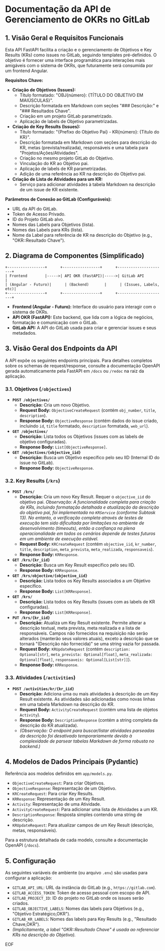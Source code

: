 # Documentação da API de Gerenciamento de OKRs no GitLab

## 1. Visão Geral e Requisitos Funcionais

Esta API FastAPI facilita a criação e o gerenciamento de Objetivos e Key Results (KRs) como issues no GitLab, seguindo templates pré-definidos. O objetivo é fornecer uma interface programática para interações mais amigáveis com o sistema de OKRs, que futuramente será consumida por um frontend Angular.

**Requisitos Chave:**

*   **Criação de Objetivos (Issues):**
    *   Título formatado: "OBJ{número}: {TÍTULO DO OBJETIVO EM MAIÚSCULAS}".
    *   Descrição formatada em Markdown com seções "### Descrição:" e "### Resultados Chave".
    *   Criação em um projeto GitLab parametrizado.
    *   Aplicação de labels de Objetivo parametrizadas.
*   **Criação de Key Results (Issues):**
    *   Título formatado: "{Prefixo do Objetivo Pai} - KR{número}: {Título do KR}".
    *   Descrição formatada em Markdown com seções para descrição do KR, metas (prevista/realizada), responsáveis e uma tabela para "Projetos/Ações/Atividades".
    *   Criação no mesmo projeto GitLab do Objetivo.
    *   Vinculação do KR ao Objetivo pai.
    *   Aplicação de labels de KR parametrizadas.
    *   Adição de uma referência ao KR na descrição do Objetivo pai.
*   **Criação de Lista de Atividades para um KR:**
    *   Serviço para adicionar atividades à tabela Markdown na descrição de um issue de KR existente.

**Parâmetros de Conexão ao GitLab (Configuráveis):**
*   URL da API do GitLab.
*   Token de Acesso Privado.
*   ID do Projeto GitLab alvo.
*   Nomes das Labels para Objetivos (lista).
*   Nomes das Labels para KRs (lista).
*   Nome da Label para referência de KR na descrição do Objetivo (e.g., "OKR::Resultado Chave").

## 2. Diagrama de Componentes (Simplificado)

```
+-----------------+      +-----------------+      +----------------------+
| Frontend        |----->| API OKR (FastAPI)|----->| GitLab API           |
| (Angular - Futuro)|      | (Backend)       |      | (Issues, Labels, etc)|
+-----------------+      +-----------------+      +----------------------+
```

*   **Frontend (Angular - Futuro):** Interface do usuário para interagir com o sistema de OKRs.
*   **API OKR (FastAPI):** Este backend, que lida com a lógica de negócios, formatação e comunicação com o GitLab.
*   **GitLab API:** A API do GitLab usada para criar e gerenciar issues e seus metadados.

## 3. Visão Geral dos Endpoints da API

A API expõe os seguintes endpoints principais. Para detalhes completos sobre os schemas de request/response, consulte a documentação OpenAPI gerada automaticamente pela FastAPI em `/docs` ou `/redoc` na raiz da aplicação.

### 3.1. Objetivos (`/objectives`)

*   **`POST /objectives/`**
    *   **Descrição:** Cria um novo Objetivo.
    *   **Request Body:** `ObjectiveCreateRequest` (contém `obj_number`, `title`, `description`).
    *   **Response Body:** `ObjectiveResponse` (contém dados do issue criado, incluindo `id`, `title` formatado, `description` formatada, `web_url`).
*   **`GET /objectives/`**
    *   **Descrição:** Lista todos os Objetivos (issues com as labels de objetivo configuradas).
    *   **Response Body:** `List[ObjectiveResponse]`.
*   **`GET /objectives/{objective_iid}`**
    *   **Descrição:** Busca um Objetivo específico pelo seu IID (Internal ID do issue no GitLab).
    *   **Response Body:** `ObjectiveResponse`.

### 3.2. Key Results (`/krs`)

*   **`POST /krs/`**
    *   **Descrição:** Cria um novo Key Result. Requer o `objective_iid` do objetivo pai.
        *Observação: A funcionalidade completa para criação de KRs, incluindo formatação detalhada e atualização da descrição do objetivo pai, foi implementada no `KRService` (conforme Subtask 13). No entanto, a verificação completa através de testes de execução tem sido dificultada por limitações no ambiente de desenvolvimento (timeouts), então a confiança na plena operacionalidade em todos os cenários depende de testes futuros em um ambiente de execução estável.*
    *   **Request Body:** `KRCreateRequest` (contém `objective_iid`, `kr_number`, `title`, `description`, `meta_prevista`, `meta_realizada`, `responsaveis`).
    *   **Response Body:** `KRResponse`.
*   **`GET /krs/{kr_iid}`**
    *   **Descrição:** Busca um Key Result específico pelo seu IID.
    *   **Response Body:** `KRResponse`.
*   **`GET /krs/objective/{objective_iid}`**
    *   **Descrição:** Lista todos os Key Results associados a um Objetivo específico.
    *   **Response Body:** `List[KRResponse]`.
*   **`GET /krs/`**
    *   **Descrição:** Lista todos os Key Results (issues com as labels de KR configuradas).
    *   **Response Body:** `List[KRResponse]`.
*   **`PUT /krs/{kr_iid}`**
    *   **Descrição:** Atualiza um Key Result existente. Permite alterar a descrição textual, meta prevista, meta realizada e a lista de responsáveis. Campos não fornecidos na requisição não serão alterados (manterão seus valores atuais), exceto a descrição que se tornará "(Descrição não fornecida)" se uma string vazia for passada.
    *   **Request Body:** `KRUpdateRequest` (contém `description: Optional[str]`, `meta_prevista: Optional[float]`, `meta_realizada: Optional[float]`, `responsaveis: Optional[List[str]]`).
    *   **Response Body:** `KRResponse`.

### 3.3. Atividades (`/activities`)

*   **`POST /activities/kr/{kr_iid}`**
    *   **Descrição:** Adiciona uma ou mais atividades à descrição de um Key Result existente. As atividades são adicionadas como novas linhas em uma tabela Markdown na descrição do KR.
    *   **Request Body:** `ActivityCreateRequest` (contém uma lista de objetos `Activity`).
    *   **Response Body:** `DescriptionResponse` (contém a string completa da descrição do KR atualizada).
    *   *(Observação: O endpoint para buscar/listar atividades parseadas da descrição foi desativado temporariamente devido à complexidade de parsear tabelas Markdown de forma robusta no backend.)*

## 4. Modelos de Dados Principais (Pydantic)

Referência aos modelos definidos em `app/models.py`.

*   `ObjectiveCreateRequest`: Para criar Objetivos.
*   `ObjectiveResponse`: Representação de um Objetivo.
*   `KRCreateRequest`: Para criar Key Results.
*   `KRResponse`: Representação de um Key Result.
*   `Activity`: Representação de uma Atividade.
*   `ActivityCreateRequest`: Para adicionar uma lista de Atividades a um KR.
*   `DescriptionResponse`: Resposta simples contendo uma string de descrição.
*   `KRUpdateRequest`: Para atualizar campos de um Key Result (descrição, metas, responsáveis).

Para a estrutura detalhada de cada modelo, consulte a documentação OpenAPI (`/docs`).

## 5. Configuração

As seguintes variáveis de ambiente (ou arquivo `.env`) são usadas para configurar a aplicação:

*   `GITLAB_API_URL`: URL da instância do GitLab (e.g., `https://gitlab.com`).
*   `GITLAB_ACCESS_TOKEN`: Token de acesso pessoal com escopo de API.
*   `GITLAB_PROJECT_ID`: ID do projeto no GitLab onde os issues serão criados.
*   `GITLAB_OBJECTIVE_LABELS`: Nomes das labels para Objetivos (e.g., "Objetivo Estratégico,OKR").
*   `GITLAB_KR_LABELS`: Nomes das labels para Key Results (e.g., "Resultado Chave,OKR").
*   *(Implicitamente, a label "OKR::Resultado Chave" é usada ao referenciar KRs na descrição do Objetivo).*

EOF
